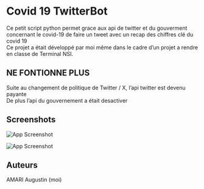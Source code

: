 <!DOCTYPE html><html><head><meta charset="utf-8"><title>Dillinger.md</title><style></style></head><body id="preview">
<h1 class="code-line" data-line-start="1" data-line-end="2"><a id="Covid_19_TwitterBot_1"></a>Covid 19 TwitterBot</h1>
<p class="has-line-data" data-line-start="3" data-line-end="5">Ce petit script python permet grace aux api de twitter et du gouverment concernant le covid-19 de faire un tweet avec un recap des chiffres clé du covid 19<br>
Ce projet a était développé par moi même dans le cadre d’un projet a rendre en classe de Terminal NSI.</p>
<h2 class="code-line" data-line-start="9" data-line-end="10"><a id="NE_FONTIONNE_PLUS_9"></a>NE FONTIONNE PLUS</h2>
<p class="has-line-data" data-line-start="11" data-line-end="13">Suite au changement de politique de Twitter / X, l’api twitter est devenu payante<br>
De plus l’api du gouvernement a était desactiver</p>
<h2 class="code-line" data-line-start="14" data-line-end="15"><a id="Screenshots_14"></a>Screenshots</h2>
<p class="has-line-data" data-line-start="16" data-line-end="17"><img src="https://media.discordapp.net/attachments/783328608634011691/1152531659388887081/image.png?width=928&amp;height=537" alt="App Screenshot"></p>
<p class="has-line-data" data-line-start="18" data-line-end="19"><img src="https://cdn.discordapp.com/attachments/783328608634011691/1152532005393813585/image.png" alt="App Screenshot"></p>
<h2 class="code-line" data-line-start="19" data-line-end="20"><a id="Auteurs_19"></a>Auteurs</h2>
<p class="has-line-data" data-line-start="21" data-line-end="22">AMARI Augustin (moi)</p>
</body></html>
